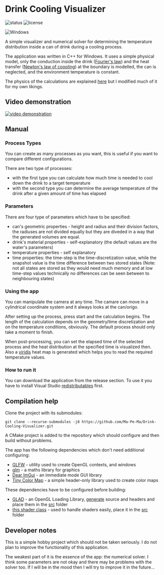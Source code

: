 # Drink Cooling Visualizer

![status](https://badgen.net/badge/status/finished/green) ![license](https://badgen.net/github/license/Ma-Pe-Ma/Drink-Cooling-Visualizer)

![Windows](https://badgen.net/badge/Windows/working/green) 

A simple visualizer and numerical solver for determining the temperature distribution inside a can of drink during a cooling process.

The application was written in C++ for Windows. It uses a simple physical model, only the conduction inside the drink ([Fourier's law](https://en.wikipedia.org/wiki/Thermal_conduction#Fourier's_law)) and the heat transfer ([Newton's law of coooling](https://en.wikipedia.org/wiki/Newton%27s_law_of_cooling)) at the boundary is modelled, the can is neglected, and the environment temperature is constant.

The physics of the calculations are explained [here](https://studylib.net/doc/11409665/project-no.-2.-cooling-of-beer-1-introduction-may-8--2003) but I modified much of it for my own likings.

## Video demonstration

[![video demonstration](https://img.youtube.com/vi/BLWBwTyDCcw/0.jpg)](https://www.youtube.com/watch?v=BLWBwTyDCcw)

## Manual

### Process Types

You can create as many processes as you want, this is useful if you want to compare different configurations.

There are two type of processes: 
- with the first type you can calculate how much time is needed to cool down the drink to a target temperature
- with the second type you can determine the average temperature of the drink after a given amount of time has elapsed

### Parameters

There are four type of parameters which have to be specified:
* can's geometric properties - height and radius and their division factors,  the radiuses are not divided equally but they are diveded in a way that the generated volumes are equal.
* drink's material properties - self-explanatory (the default values are the water's parameters)
* temperature properties - self explanatory
* time properties: the time-step is the time-discretization value, while the snapshot value is the time difference between two stored states (Note: not all states are stored as they would need much memory and at low time-step values technically no differences can be seen between to neighbouring states)

### Using the app 

You can manipulate the camera at any time. The camare can move in a cylindrical coordinate system and it always looks at the can/origo.

After setting up the process, press start and the calculation begins. The length of the calculation depends on the geometry/time discretization and on the temperature conditions, obviously. The default process should only take a moment to finish.

When post-processing, you can set the elapsed time of the selected process and the heat distribution at the specified time is visualized then. Also a [viridis](https://cran.r-project.org/web/packages/viridis/vignettes/intro-to-viridis.html) heat map is generated which helps you to read the required temperature values.

### How to run it

You can download the application from the release section. To use it you have to install Visual Studio [redistributables](https://aka.ms/vs/16/release/vc_redist.x64.exe) first.

## Compilation help

Clone the project with its submodules:

	git clone --recurse-submodules -j8 https://github.com/Ma-Pe-Ma/Drink-Cooling-Visualizer.git

A CMake project is added to the repository which should configure and then build without problems.

The app has the following dependencies which don't need additional configuring:
* [GLFW](https://www.glfw.org/) - utility used to create OpenGL contexts, and windows
* [glm](https://github.com/g-truc/glm) - a maths library for graphics
* [Dear ImGui](https://github.com/ocornut/imgui) - an immediate mode GUI library
* [Tiny Color Map](https://github.com/yuki-koyama/tinycolormap) - a simple header-only library used to create color maps 

These dependencies have to be configured before building:
* [GLAD](https://glad.dav1d.de/) - an OpenGL Loading Library, [generate](https://glad.dav1d.de/) source and headers and place them in the [src](./) folder
* [this shader class](https://learnopengl.com/code_viewer_gh.php?code=includes/learnopengl/shader.h) - used to handle shaders easily, place it in the [src](./) folder

## Developer notes
This is a simple hobby project which should not be taken seriously. I do not plan to improve the functionality of this application.

The weakest part of it is the essence of the app: the numerical solver. I think some parameters are not okay and there may be problems with the solver too. If I will be in the mood then I will try to improve it in the future...